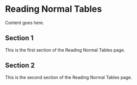 # Reading Normal Tables

Content goes here.

## Section 1

This is the first section of the Reading Normal Tables page.

## Section 2

This is the second section of the Reading Normal Tables page.

